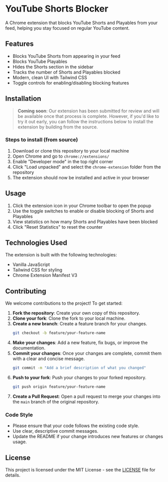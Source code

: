 # YouTube Shorts Blocker

A Chrome extension that blocks YouTube Shorts and Playables from your feed, helping you stay focused on regular YouTube content.

## Features

- Blocks YouTube Shorts from appearing in your feed
- Blocks YouTube Playables
- Hides the Shorts section in the sidebar
- Tracks the number of Shorts and Playables blocked
- Modern, clean UI with Tailwind CSS
- Toggle controls for enabling/disabling blocking features

## Installation

> **Coming soon**: Our extension has been submitted for review and will be available once that process is complete. However, if you'd like to try it out early, you can follow the instructions below to install the extension by building from the source.

### Steps to install (from source)

1. Download or clone this repository to your local machine
2. Open Chrome and go to `chrome://extensions/`
3. Enable "Developer mode" in the top right corner
4. Click "Load unpacked" and select the `chrome-extension` folder from the repository
5. The extension should now be installed and active in your browser

## Usage

1. Click the extension icon in your Chrome toolbar to open the popup
2. Use the toggle switches to enable or disable blocking of Shorts and Playables
3. View statistics on how many Shorts and Playables have been blocked
4. Click "Reset Statistics" to reset the counter

## Technologies Used

The extension is built with the following technologies:

- Vanilla JavaScript
- Tailwind CSS for styling
- Chrome Extension Manifest V3

## Contributing

We welcome contributions to the project! To get started:

1. **Fork the repository**: Create your own copy of this repository.
2. **Clone your fork**: Clone the fork to your local machine.
3. **Create a new branch**: Create a feature branch for your changes.
   ```bash
   git checkout -b feature/your-feature-name
   ```
4. **Make your changes**: Add a new feature, fix bugs, or improve the documentation.
5. **Commit your changes**: Once your changes are complete, commit them with a clear and concise message.
   ```bash
   git commit -m "Add a brief description of what you changed"
   ```
6. **Push to your fork**: Push your changes to your forked repository.
   ```bash
   git push origin feature/your-feature-name
   ```
7. **Create a Pull Request**: Open a pull request to merge your changes into the `main` branch of the original repository.

### Code Style

- Please ensure that your code follows the existing code style.
- Use clear, descriptive commit messages.
- Update the README if your change introduces new features or changes usage.

## License

This project is licensed under the MIT License - see the [LICENSE](https://github.com/sidcraftscode/yt-shorts-blocker/tree/main?tab=MIT-1-ov-file) file for details.